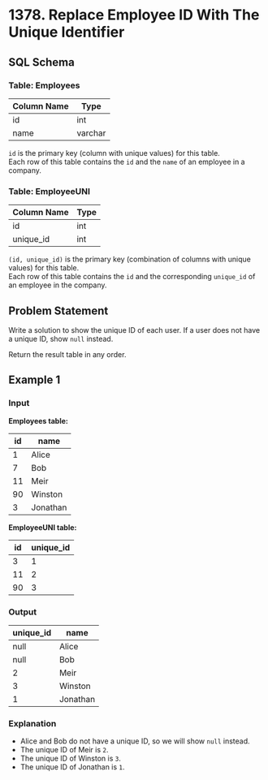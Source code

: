 # 1378. Replace Employee ID With The Unique Identifier

## SQL Schema

### Table: Employees

| Column Name   | Type    |
| ------------- | ------- |
| id            | int     |
| name          | varchar |

`id` is the primary key (column with unique values) for this table.  
Each row of this table contains the `id` and the `name` of an employee in a company.

### Table: EmployeeUNI

| Column Name   | Type    |
| ------------- | ------- |
| id            | int     |
| unique_id     | int     |

`(id, unique_id)` is the primary key (combination of columns with unique values) for this table.  
Each row of this table contains the `id` and the corresponding `unique_id` of an employee in the company.

## Problem Statement

Write a solution to show the unique ID of each user. If a user does not have a unique ID, show `null` instead.

Return the result table in any order.

## Example 1

### Input

**Employees table:**

| id  | name     |
| --- | -------- |
| 1   | Alice    |
| 7   | Bob      |
| 11  | Meir     |
| 90  | Winston  |
| 3   | Jonathan |

**EmployeeUNI table:**

| id  | unique_id |
| --- | --------- |
| 3   | 1         |
| 11  | 2         |
| 90  | 3         |

### Output

| unique_id | name     |
| --------- | -------- |
| null      | Alice    |
| null      | Bob      |
| 2         | Meir     |
| 3         | Winston  |
| 1         | Jonathan |

### Explanation

- Alice and Bob do not have a unique ID, so we will show `null` instead.
- The unique ID of Meir is `2`.
- The unique ID of Winston is `3`.
- The unique ID of Jonathan is `1`.
